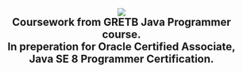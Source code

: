 <h2 align="center">
  <img src="https://github.com/jasonthorne/OCA_JavaProgrammer/blob/master/img/O_Java-SE-8-OCA-clr.bmp">
  <br />
  Coursework from GRETB Java Programmer course. 
  <br />
  In preperation for Oracle Certified Associate, Java SE 8 Programmer Certification.
</h2>


